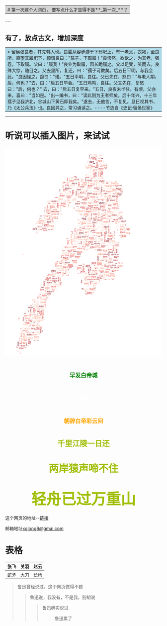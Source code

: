 <table><tr><td bgcolor=lightgray>
# 第一次建个人网页， 要写点什么才显得不是**_第一次_**？
</td></tr></table>
---

## 有了，放点古文，增加深度
<table><tr><td bgcolor=lightblue>
> 留侯张良者，其先韩人也。良尝从容步游于下邳圯上，有一老父，衣褐，至良所，直堕其履圯下，顾谓良曰："孺子，下取履！"良愕然，欲欧之，为其老，强忍，下取履。父曰："履我！"良业为取履，因长跪履之。父以足受，笑而去。良殊大惊，随目之。父去里所，复还，曰："孺子可教矣。后五日平明，与我会此。"良因怪之，跪曰："诺。"五日平明，良往。父已先在，怒曰："与老人期，后，何也？"去，曰："后五日早会。"五日鸡鸣，良往。父又先在，复怒曰："后，何也？" 去，曰："后五日复早来。"五日，良夜未半往。有顷，父亦来，喜曰："当如是。"出一编书，曰："读此则为王者师矣。后十年兴，十三年孺子见我济北，谷城山下黄石即我矣。"遂去，无他言，不复见。旦日视其书，乃《太公兵法》也。良因异之，常习诵读之。----节选自《史记·留侯世家》

</td></tr></table>

---

# 听说可以插入图片，来试试

![这是谁！](/fig/IronMan6.png)

<center>

# <font color="green" size="4" face="微软雅黑">早发白帝城</font>
# <font color="white" size="4" face="微软雅黑">李白</font>
# <font color="orange" size="4" face="微软雅黑">朝辞白帝彩云间</font>
# <font color="amber" size="5" face="微软雅黑">千里江陵一日还</font>
# <font color="amber" size="6" face="微软雅黑">两岸猿声啼不住</font>
# <font color="amber" size="7" face="微软雅黑">轻舟已过万重山</font>

</center>


这个网页的地址--[链接](https://xglong8.github.io)

邮箱地址[xglong8@gmai.com](mailto:xglong8@gmai.com)

# 表格

张飞 | 关羽 | 赵云
-- | -- | --
蛇矛 | 大刀 | 长枪

> 鲁迅曾经说过，这个网页做得不错
>> 鲁迅说，我没有，不是我，别胡说
>>> 鲁迅确实说过
>>>> 鲁迅累了
